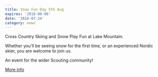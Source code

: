 ```yaml
---
title: Snow Fun Day 5th Aug
expires: '2018-08-06'
date: '2018-07-24'
category: news
---
```

Cross Country Skiing and Snow Play Fun at Lake Mountain.

Whether you’ll be seeing snow for the first time, or an experienced Nordic skier, you are welcome to join us.

An event for the wider Scouting community!

[More info](http://www.trybooking.com/xail)
